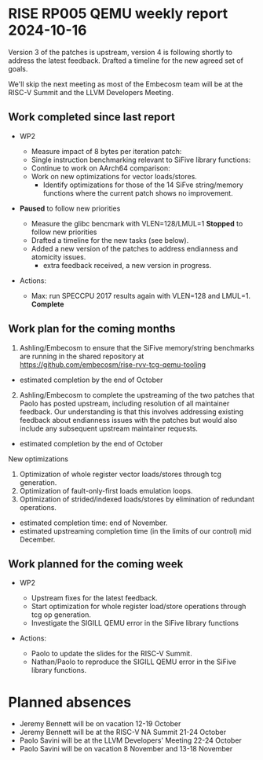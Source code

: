 # RISE RP005 QEMU weekly report 2024-10-16

Version 3 of the patches is upstream, version 4 is following shortly to address the latest feedback.
Drafted a timeline for the new agreed set of goals.

We'll skip the next meeting as most of the Embecosm team will be at the RISC-V Summit and the LLVM Developers Meeting.

## Work completed since last report

- WP2
  - Measure impact of 8 bytes per iteration patch:
  - Single instruction benchmarking relevant to SiFive library functions:
  - Continue to work on AArch64 comparison:
  - Work on new optimizations for vector loads/stores.
    - Identify optimizations for those of the 14 SiFve string/memory functions where the current patch shows no improvement.
- **Paused** to follow new priorities
  - Measure the glibc bencmark with VLEN=128/LMUL=1
    **Stopped** to follow new priorities
  - Drafted a timeline for the new tasks (see below).
  - Added a new version of the patches to address endianness and atomicity issues.
    - extra feedback received, a new version in progress.

- Actions:
  - Max: run SPECCPU 2017 results again with VLEN=128 and LMUL=1.
    **Complete**

## Work plan for the coming months

1. Ashling/Embecosm to ensure that the SiFive memory/string benchmarks are running in the shared repository at https://github.com/embecosm/rise-rvv-tcg-qemu-tooling
  - estimated completion by the end of October

2. Ashling/Embecosm to complete the upstreaming of the two patches that Paolo has posted upstream, including resolution of all maintainer feedback.  Our understanding is that this  involves addressing existing feedback about endianness issues with the patches but would also include any subsequent upstream maintainer requests.
  - estimated completion by the end of October

New optimizations

1. Optimization of whole register vector loads/stores through tcg generation.
2. Optimization of fault-only-first loads emulation loops.
3. Optimization of strided/indexed loads/stores by elimination of redundant operations.

- estimated completion time: end of November.
- estimated upstreaming completion time (in the limits of our control) mid December.

## Work planned for the coming week

- WP2
  - Upstream fixes for the latest feedback.
  - Start optimization for whole register load/store operations through tcg op generation.
  - Investigate the SIGILL QEMU error in the SiFive library functions

- Actions:
  - Paolo to update the slides for the RISC-V Summit.
  - Nathan/Paolo to reproduce the SIGILL QEMU error in the SiFive library functions.

# Planned absences

- Jeremy Bennett will be on vacation 12-19 October
- Jeremy Bennett will be at the RISC-V NA Summit 21-24 October
- Paolo Savini will be at the LLVM Developers' Meeting 22-24 October
- Paolo Savini will be on vacation 8 November and 13-18 November
